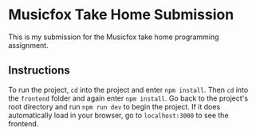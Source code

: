 # Musicfox Take Home Submission

This is my submission for the Musicfox take home programming assignment.

## Instructions

To run the project, `cd` into the project and enter `npm install`. Then `cd` into the `frontend` folder and again enter `npm install`. Go back to the project's root directory and run `npm run dev` to begin the project. If it does automatically load in your browser, go to `localhost:3000` to see the frontend.